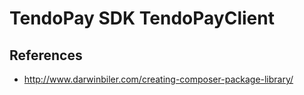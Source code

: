 # TendoPay SDK TendoPayClient



## References

- <http://www.darwinbiler.com/creating-composer-package-library/>
